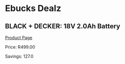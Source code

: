
# Ebucks Dealz
## BLACK + DECKER: 18V 2.0Ah Battery
[Product Page](https://www.ebucks.com/web/shop/productSelected.do?prodId=184273405&catId=704988430)

Price: R499.00

Savings: 127.0


	
